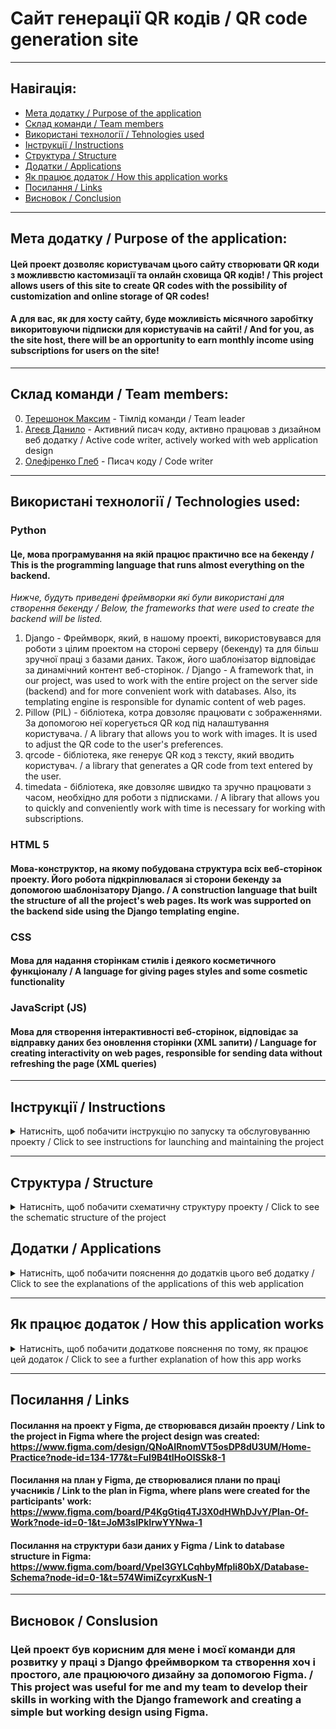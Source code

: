 # Сайт генерації QR кодів / QR code generation site

---

## Навігація:

- [Мета додатку / Purpose of the application](#мета-додатку--purpose-of-the-application)
- [Склад команди / Team members](#склад-команди--team-members)
- [Використані технології / Tehnologies used](#використані-технології--technologies-used)
- [Інструкції / Instructions](#інструкції--instructions)
- [Структура / Structure](#структура--structure)
- [Додатки / Applications](#додатки--applications)
- [Як працює додаток / How this application works](#як-працює-додаток--how-this-application-works)
- [Посилання / Links](#посилання--links)
- [Висновок / Conclusion](#висновок--conslusion)

---

## Мета додатку / Purpose of the application:
#### Цей проект дозволяє користувачам цього сайту створювати QR коди з можливвстю кастомизації та онлайн сховища QR кодів! / This project allows users of this site to create QR codes with the possibility of customization and online storage of QR codes!
#### А для вас, як для хосту сайту, буде можливість місячного заробітку викоритовуючи підписки для користувачів на сайті! / And for you, as the site host, there will be an opportunity to earn monthly income using subscriptions for users on the site!

---

## Склад команди / Team members:
0. [Терешонок Максим](https://github.com/TereshonokMaksim/QR-Code-Generator) - Тімлід команди / Team leader
1. [Агеєв Данило](https://github.com/Ageev-Danilo/QR-Code-Generator) - Активний писач коду, активно працював з дизайном веб додатку / Active code writer, actively worked with web application design
2. [Олефіренко Глеб](https://github.com/GlebOlefirenko/QR_Generator) - Писач коду / Code writer

---

## Використані технології / Technologies used:
### Python
#### Це, мова програмування на якій працює практично все на бекенду / This is the programming language that runs almost everything on the backend.
_Нижче, будуть приведені фреймворки які були використані для створення бекенду / Below, the frameworks that were used to create the backend will be listed._
1. Django - Фреймворк, який, в нашому проекті, використовувався для роботи з цілим проектом на стороні серверу (бекенду) та для більш зручної праці з базами даних. Також, його шаблонізатор відповідає за динамічний контент веб-сторінок. / Django - A framework that, in our project, was used to work with the entire project on the server side (backend) and for more convenient work with databases. Also, its templating engine is responsible for dynamic content of web pages.
2. Pillow (PIL) - бібліотека, котра довзоляє працювати с зображеннями. За допомогою неї корегується QR код під налаштування користувача. / A library that allows you to work with images. It is used to adjust the QR code to the user's preferences.
3. qrcode - бібліотека, яке генерує QR код з тексту, який вводить користувач. / a library that generates a QR code from text entered by the user.
4. timedata - бібліотека, яке довзоляє швидко та зручно працювати з часом, необхідно для роботи з підписками. / A library that allows you to quickly and conveniently work with time is necessary for working with subscriptions.
### HTML 5
#### Мова-конструктор, на якому побудована структура всіх веб-сторінок проекту. Його робота підкріплювалася зі сторони бекенду за допомогою шаблонізатору Django. / A construction language that built the structure of all the project's web pages. Its work was supported on the backend side using the Django templating engine.
### CSS
#### Мова для надання сторінкам стилів і деякого косметичного функціоналу / A language for giving pages styles and some cosmetic functionality
### JavaScript (JS)
#### Мова для створення інтерактивності веб-сторінок, відповідає за відправку даних без оновлення сторінки (XML запити) / Language for creating interactivity on web pages, responsible for sending data without refreshing the page (XML queries)

---

## Інструкції / Instructions

<details>

<summary>Натисніть, щоб побачити інструкцію по запуску та обслуговуванню проекту / Click to see instructions for launching and maintaining the project</summary>
УВАГА: Проект призначений для роботи на Операційній Системі Windows, тому для користувачів на других Операційних Системах можуть бути проблеми з налаштуванням шляхів / WARNING: The project is designed to work on the Windows Operating System, so users on other Operating Systems may have problems setting up paths_ 
Рекомендується виконати всі інструкції, якщо ви хочете мати працюючий проект / It is recommended to follow all instructions if you want to have a working project.

---

<details>
<summary>Натисніть, щоб побачити інструкцію по запуску проекту / Click to see instructions for starting the project</summary>

### Як запустити проект ЛОКАЛЬНО / how to launch project LOCALLY

1. >Переконайтесь, що ви маєте версію Python >3.11 з встановленим PIP (Package Installer for Python) / Make sure you have Python version >3.11 with PIP (Package Installer for Python) installed
2. >Встановіть цей проект собі на комп'ютер. Для цього, наведіться на зелену кнопку "<> Code" та натисність на найнижчу відкриту кнопку "Download ZIP" / Install this project on your computer. To do this, hover over the green "<> Code" button and click on the lowest open button "Download ZIP"
3. >Розархівуйте встановлену ZIP папку / Unzip the installed ZIP folder
4. >Відкрийте командний рядок у себе на комп'ютері та перейдіть у папку с проектом. Для цього відкрийте командний рядок у цій самий папці, або перейдіть у неї користуючись командою cd / Open a command prompt on your computer and navigate to the project folder. To do this, open a command prompt in the same folder, or navigate to it using the cd command.
5. >Коли ви перейшли у QR_Code_Generator, напишіть цю команду / When you are in QR_Code_Generator, write this command:
```bash
    pip install -f requirements.txt
    # Це встановить всі залежності у проекта (всі бібліотеки, які потрібні для нормальної роботи програми) / This will install all dependencies for the project (all libraries that are required for the program to work properly)
```
6. >Перейдіть у папку QR_Generator так, щоб вам був доступний файл manage.py (все ще за допомогою команди "cd") / Go to the QR_Generator folder so that you have access to the manage.py file (still using the "cd" command)
7. >Створіть базу даних проекту / Create a project database:
```bash
    python manage.py migrate
    # Це проведе міграції бази даних - створить всі моделі проекту та зробе його базу даних працюючою / This will perform database migrations - create all project models and make its database working
```
i. >Якщо ви маєте помилку (багато незрозумілого тексту) після використання цієї команди, використайте її ще раз, після виконання наступної команди / If you get an error (a lot of garbled text) after using this command, use it again, after running the following command:
```bash
    python manage.py makemigrations
    # Це створить міграції для бази даних. / This will create migrations for the database.
```
8. >Запустість проект / Run project:
```bash
    python manage.py runserver
    # Це запустить проект локально / This will run project locally
```
i. Якщо виникають помилки, переконайтеся, що ви не пропустили минулих пунктів / If errors occur, make sure you haven't missed any previous points.
#### Для продовження налаштування проекту, відкрийте інструкцію по обслуговуванню проекта / To continue configuring the project, open the project maintenance manual.
</details>

<details>
<summary>Натисніть, щоб побачити інструкцію по обслуговуванню проекту / Click to see the project maintenance instructions</summary>

### Інструкція по обслуговуванню сайту ЛОКАЛЬНО / Instruction how to manage site LOCALLY

1. >Переконайтеся, що ви маєте створений проект по інструкції з запуску проекту / Make sure you have a project created according to the project launch instructions
2. >Для створення першого адміністратора сторінки, переконайтеся що ви у папці с manage.py та використайте цю команду / To create the first page administrator, make sure you are in the folder with manage.py and use this command:
```bash
    python manage.py createsuperuser  
    # Після запуску цієї команди, вам будуть поставлені декілька запитань, а саме: юзер нейм, електронна пошта та пароль від вашого акаунту адмінстратора / After running this command, you will be asked several questions, namely: username, email, and password for your administrator account.
    # Важливо: Коли ви будете вводити пароль, він не буде виводитиь у консоль, тому це важливо його запам'ятати або скопіювати / Important: When you enter your password, it will not be displayed in the console, so it is important to remember or copy it.
```
3. >Запустіть проект (сервер) по пункту 8 з інструкції запуску проекту / Start the project (server) according to step 8 of the project launch instructions.
4. >Відкрийте посилання котре виведе в консоль (зазвичай це "http://127.0.0.1:8000/") / Open the link that will output to the console (usually "http://127.0.0.1:8000/")
5. >У кінець адресного рядка введіть "admin" (зазвичай вийде "http://127.0.0.1:8000/admin/") / At the end of the address bar, type "admin" (usually it will be "http://127.0.0.1:8000/admin/")
6. >Введіть ваш юзернейм та пароль у відповідні поля / Enter your username and password in the appropriate fields.
7. >Створіть першу підписку / Create your first subscription:
    1. Відкрийте Subscriptions  у відкрившомуся сторінці адміністратора / Open Subscriptions in the opened admin page
    2. Натисніть "ADD SUBSCRIPTION" / Click "ADD SUBSCRIPTION"
    3. У якості імені (Title) обов'язково введіть "Free" (тільки для першої підписки - вона необхідна для роботи всієї системи підписок) / Be sure to enter "Free" as the Title (only for the first subscription - it is necessary for the entire subscription system to work)
    4. Введіть відповідні значення у поля Description (коротко), Price, Max qrcodes / Enter the appropriate values ​​in the Description (short), Price, Max qrcodes fields
    5. Якщо ви хочете створити підписку, котра буде доступна тільки адміністраторам, ввимкніть Visible (натисніть по галочці) / If you want to create a subscription that will only be available to administrators, turn off Visible (click the check mark)
7. >Для того, щоб ваш акаунт адміністратора міг користуватися сайтом, виконайте наступну послідовність дій / To enable your administrator account to use the site, follow these steps::
    1. Відкрийте Accounts на сторінці адміністратора / Open Accounts on the admin page
    2. Натисніть "ADD ACCOUNT" / Click "ADD ACCOUNT"
    3. У якості User виберіть свій поточний акаунт / As User, select your current account
    4. У поле Verified введіть 1 / In Verified field enter 1
    5. У Subscription виберіть нещодавно створену підписку / Under Subscription, select the newly created subscription
8. >Якщо ви хочете видалити об'єкти будь якої моделі, виконайте наступну послідовність подій / If you want to delete objects from any model, follow the following sequence of events:
    1. Відкрийте модель за допомогою натискання на неї на сторінці адміністратора / Open the model by clicking on it on the admin page
    2. Виберіть об'єкти за допомогою натискання на квадратик зліва від назви об'єкта / Select objects by clicking on the box to the left of the object name.
    3. У полі вибору біля тексту Action виберіть "Delete selected {назва моделі}s" та натисність "Go" / In the selection box next to the Action text, select "Delete selected {model name}s" and click "Go"
i. Рекомендовано створювати QR коди тільки на сторінці створення QR кода, намагайтеся не користуватися сторінкою адміністрації для цього / It is recommended to create QR codes only on the QR code creation page, try not to use the administration page for this
</details>
</details>

---

## Структура / Structure

<details>
<summary>Натисніть, щоб побачити схематичну структуру проекту / Click to see the schematic structure of the project</summary>

```mermaid
%%{ init : { "theme" : "default", "flowchart" : { "curve" : "linear" } }}%%

flowchart LR

    A(QR_Generator_main) --> L(QR_Generator)
    A(QR_Generator_main) --> K(home_app)
    A(QR_Generator_main) --> J(qrcode_app)
    A(QR_Generator_main) --> I(user_app)
    A(QR_Generator_main) --> H(contacts_app)
    A(QR_Generator_main) --> G(media)
    A(QR_Generator_main) --> F(templates)
    A(QR_Generator_main) --> E(Static Base)
    A(QR_Generator_main) --> D([db.sqlite3])
    A(QR_Generator_main) --> C([manage.py])


    LA(QR_Generator dummy):::hidden --> DB([asgi.py])
    LA(QR_Generator dummy):::hidden --> DC([settings.py])
    LA(QR_Generator dummy):::hidden --> DD([urls.py])
    LA(QR_Generator dummy):::hidden --> DE([wsgi.py])

    L --> LA

    KA(home_app dummy):::hidden --> KB(migrations)
    KA(home_app dummy):::hidden --> KC(Static Base)
    KA(home_app dummy):::hidden --> KD(templates/home)
    KA(home_app dummy):::hidden --> KE([apps.py])
    KA(home_app dummy):::hidden --> KF([urls.py])
    KA(home_app dummy):::hidden --> KG([utils.py])
    KA(home_app dummy):::hidden --> KH([views.py])

    KDA(home_app_htmls dummy):::hidden --> KDB([not_logined.html])
    KDA(home_app_htmls dummy):::hidden --> KDC([logined.html])

    KD --> KDA
    K --> KA


    JA(qrcode_app dummy):::hidden --> JB(migrations)
    JA(qrcode_app dummy):::hidden --> JC(Static Base)
    JA(qrcode_app dummy):::hidden --> JD(templates)
    JA(qrcode_app dummy):::hidden --> JE([admin.py])
    JA(qrcode_app dummy):::hidden --> JF([models.py])
    JA(qrcode_app dummy):::hidden --> JG([urls.py])
    JA(qrcode_app dummy):::hidden --> JH([views.py])

    JDA(qrcode_app_htmls dummy):::hidden --> JDB([active.html])
    JDA(qrcode_app_htmls dummy):::hidden --> JDC([my_qrcodes.html])
    JDA(qrcode_app_htmls dummy):::hidden --> JDD([generator_qr.html])

    JD --> JDA
    J --> JA


    IA(user_app dummy):::hidden --> IB(migrations)
    IA(user_app dummy):::hidden --> IC(Static Base)
    IA(user_app dummy):::hidden --> ID(templates)
    IA(user_app dummy):::hidden --> IE([admin.py])
    IA(user_app dummy):::hidden --> IF([models.py])
    IA(user_app dummy):::hidden --> IG([urls.py])
    IA(user_app dummy):::hidden --> IH([views.py])

    IDA(user_app_htmls dummy):::hidden --> IDB([confirm.html])
    IDA(user_app_htmls dummy):::hidden --> IDC([log.html])
    IDA(user_app_htmls dummy):::hidden --> IDD([reg.html])

    ID --> IDA
    I --> IA


    G(media) --> GA(images)
    GA(images) --> GB(qrcodes)
    GB(qrcodes) --> GC(User personal QR Codes)


    F(templates) --> FA([base.html])


    EY(Static Base) --> EYA(css)
    EY(Static Base) --> EYB(js)
    EY(Static Base) --> EYC(images)
    EY(Static Base) --> EYD(fonts)

    EYA(css) --> EYAA([style.css])
    EYB(js) --> EYBA([script.js])
    EYC(images) --> EYCA(any images for web page)
    EYD(fonts) --> EYDA(Only in global static app, fonts)

    classDef hidden display: none

```

</details>

## Додатки / Applications

<details>

<summary>Натисніть, щоб побачити пояснення до додатків цього веб додатку / Click to see the explanations of the applications of this web application</summary>

*app - Папка у якій створен веб додаток і його базові складові (інші є у папці static та templates) / The folder in which the web application and its basic components are created (others are in the static and templates folder)

    admin.py - Відповідає за реєстрацію моделі для адмін сторінки (а також за її оформлення) / Responsible for registering the model for the page admin (as well as for its design)

    apps.py - Відповідає за головну інформацію додатку для роботи Django фреймворка / Responsible for the main information of the application for the Django framework to work

    models.py - Відповідає за моделі (таблиці) у базі даних / Responsible for models (tables) in the database

    tests.py - Відповідає за проведення серій тестів за допомогою Django інструментів (не використовується) / Responsible for running a series of tests using Django tools (not used)

    urls.py - Відповідає за встановлення посилання до сторінок, а також функцій, котрі їх оброблюють / Responsible for establishing links to pages, as well as the functions that process them

    templates - Папка у якій зберігаються усі веб сторінки даного додатку / Folder in which all web pages of this application are stored

        *.html - Відповідає за конструкцію веб сторінки / Responsible for the design of the web page


project - Папка, у якій створено всі складові фундаменту проекту / Folder in which all components of the foundation of the project are created

    asgi.py - Відповідає за асинхронну, складнішу, але більш швидку роботу Django (фреймворку, який відповідає за цілий бекенд) / Responsible for the asynchronous, more complex, but faster work of Django (the framework responsible for the entire backend)

    settings.py - Відповідає за налаштування роботи бекенду / Responsible for configuring the backend

    urls.py - Відповідає за налаштування веб адресів сторінок та media файлів / Responsible for setting web addresses of pages and media files

    wsgi.py - Відповідає за синхрону, простішу, але повільнішу роботу Django (фреймворк, який відповідає за цілий бекенд) / Responsible for the synchronous, simpler, but slower operation of Django (the framework responsible for the entire backend)


static - Папка у якій зберігаються усі статичні файли (js/css/картинки) / Folder in which all static files (js/css/images) are stored


    *_app - Папка яка відповідає за статичні файли вказаного додатка / The folder responsible for the static files of the specified application

        js - Папка, у якій зберігаються усі js скрипти / The folder where all js scripts are stored

            script.js - Файл з скриптом додатку / Application script file

        css - Папка, у якій зберігаються усі css стилі / The folder where all css styles are stored

            styles.css - Файл з стилями додатку / Application styles file

        images - Папка, у якій зберігаються усі зображення / The folder where all images are stored

        fonts - Папка, у якій зберігаються усі шрифти / The folder where all fonts are stored
            
            *.ttf - Файл з інформацією про шрифт / Font information file


manage.py - Файл, який користується для роботи вас з цим проектом / The file that you use to work with this project

README.md - Файл, котрий ви зараз читаєте. Створенний для пояснювання проекту для оточуючих. / The file you are currently reading. Created to explain the project to others. 
</details>

---

## Як працює додаток / How this application works

<details>
<summary>Натисніть, щоб побачити додаткове пояснення по тому, як працює цей додаток / Click to see a further explanation of how this app works</summary>

### Підписки / Subscriptions

#### Підписку працюють місячно - при оформленні підписки активується таймер на 28 днів, котрий, коли завершується, автоматично переводе користувача на Free підписку, та деактивує ті QR коди які не входять в його новий план (Free) / Subscriptions are monthly - when subscribing, a 28-day timer is activated, which, when completed, automatically switches the user to a Free subscription and deactivates those QR codes that are not included in his new plan (Free)
#### Перевірка на те, чи закінчився QR код виконується кожний раз, коли користувач заходе на сайт, або користується QR кодом / A check to see if the QR code has expired is performed every time a user visits the site or uses the QR code.

### Генерація QR коду / QR code generation

#### Кожний QR код може мати кастомізовані / Any QR code can be customized in:
- Колір заднього фону (задній колір) / Background color (back color)
- Колір самого коду (передній колір) / The color of the code itself (front color)
- Зображення у центрі / Image in the center
- Форму квадратиків (пікселів, що складають QR код, не зображення) / The shape of the squares (the pixels that make up the QR code, not the image)
- Розмір квадратиків (може використовуватись для поліпшення якості зображення) / Square size (can be used to improve image quality)
#### Як це працює / How this works: 
- Для кольорів, використовується бібліотека qrcode (пояснення до котрої ви можете знайти у [Технологіях](#python)) / For colors, the qrcode library is used (an explanation of which you can find in [Technologies](#python))
- Для зображення в центрі, на зображення QR коду накладається зображення, котре вибере користувач, за допомогою бібліотеки [pillow](#python) / For the image in the center, the QR code image is overlaid with an image selected by the user using the [pillow](#python) library.
- Для форми та розміру квадратиків також використовується бібліотека qrcode / The qrcode library is also used for the shape and size of the squares.
</details>

---

## Посилання / Links

#### Посилання на проект у Figma, де створювався дизайн проекту / Link to the project in Figma where the project design was created: https://www.figma.com/design/QNoAIRnomVT5osDP8dU3UM/Home-Practice?node-id=134-177&t=FuI9B4tIHoOlSSk8-1
#### Посилання на план у Figma, де створювалися плани по праці учасників / Link to the plan in Figma, where plans were created for the participants' work: https://www.figma.com/board/P4KgGtiq4TJ3X0dHWhDJvY/Plan-Of-Work?node-id=0-1&t=JoM3sIPkIrwYYNwa-1
#### Посилання на структури бази даних у Figma / Link to database structure in Figma: https://www.figma.com/board/VpeI3GYLCqhbyMfpli80bX/Database-Schema?node-id=0-1&t=574WimiZcyrxKusN-1

---

## Висновок / Conslusion

### Цей проект був корисним для мене і моєї команди для розвитку у праці з Django фреймворком та створення хоч і простого, але працюючого дизайну за допомогою Figma. / This project was useful for me and my team to develop their skills in working with the Django framework and creating a simple but working design using Figma.
